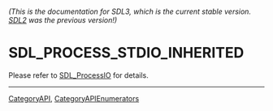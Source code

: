 ###### (This is the documentation for SDL3, which is the current stable version. [SDL2](https://wiki.libsdl.org/SDL2/) was the previous version!)
# SDL_PROCESS_STDIO_INHERITED

Please refer to [SDL_ProcessIO](SDL_ProcessIO) for details.

----
[CategoryAPI](CategoryAPI), [CategoryAPIEnumerators](CategoryAPIEnumerators)

